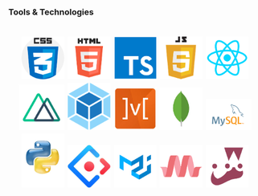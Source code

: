 <h3>Tools & Technologies</h3>
<h1 align="center">
 <img src="./assets/css-icon.png" width="85"/>
 <img src="./assets/html-icon.png" width="85"/>
 <img src="./assets/ts-icon.png" width="85"/>
 <img src="./assets/js-icon.png" width="85"/>
 <img src="./assets/react-icon.png" width="85"/>
 <img src="./assets/nuxt-icon.png" width="90"/>
 <img src="./assets/webpack-icon.png" width="85"/>
 <img src="./assets/mobx-icon.png" width="85"/>
 <img src="./assets/mongo-icon.png" width="85"/>
 <img src="./assets/mysql-icon.png" width="90"/>
 <img src="./assets/python-icon.png" width="85"/>
 <img src="./assets/antdesign-icon.png" width="85"/>
 <img src="./assets/materialui-icon.png" width="85"/>
 <img src="./assets/materialize-icon.png" width="85"/>
 <img src="./assets/jest-icon.png" width="85"/>
</h1>
